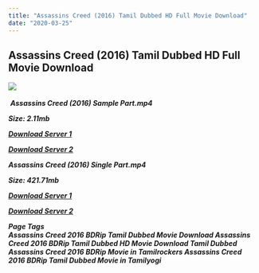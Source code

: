 ```yaml
---
title: "Assassins Creed (2016) Tamil Dubbed HD Full Movie Download"
date: "2020-03-25"
---
```


## Assassins Creed (2016) Tamil Dubbed HD Full Movie Download

![](https://images.moviebuff.com/7cd3f98e-2565-4a0a-9562-4c99f41c9872?w=1000) 

 _**Assassins Creed (2016) Sample Part.mp4**_

_**Size: 2.11mb**_

[_**Download Server 1**_](http://du1.wetransfer.vip/files/Tamil{fd620c6e78cfff08ebfb4d2d3131a235617ba7e0206610644c5f25f325d4dc51}20Dubbed{fd620c6e78cfff08ebfb4d2d3131a235617ba7e0206610644c5f25f325d4dc51}20Movies/Tamil{fd620c6e78cfff08ebfb4d2d3131a235617ba7e0206610644c5f25f325d4dc51}20Recent{fd620c6e78cfff08ebfb4d2d3131a235617ba7e0206610644c5f25f325d4dc51}20Dubbed{fd620c6e78cfff08ebfb4d2d3131a235617ba7e0206610644c5f25f325d4dc51}20Movies/Assassins{fd620c6e78cfff08ebfb4d2d3131a235617ba7e0206610644c5f25f325d4dc51}20Creed{fd620c6e78cfff08ebfb4d2d3131a235617ba7e0206610644c5f25f325d4dc51}20(2016)/Assassins{fd620c6e78cfff08ebfb4d2d3131a235617ba7e0206610644c5f25f325d4dc51}20Creed{fd620c6e78cfff08ebfb4d2d3131a235617ba7e0206610644c5f25f325d4dc51}20(2016){fd620c6e78cfff08ebfb4d2d3131a235617ba7e0206610644c5f25f325d4dc51}20BDRip/Assassins{fd620c6e78cfff08ebfb4d2d3131a235617ba7e0206610644c5f25f325d4dc51}20Creed{fd620c6e78cfff08ebfb4d2d3131a235617ba7e0206610644c5f25f325d4dc51}20(2016){fd620c6e78cfff08ebfb4d2d3131a235617ba7e0206610644c5f25f325d4dc51}20Sample{fd620c6e78cfff08ebfb4d2d3131a235617ba7e0206610644c5f25f325d4dc51}20(640x360).mp4)

[_**Download Server 2**_](http://du1.wetransfer.vip/files/Tamil{fd620c6e78cfff08ebfb4d2d3131a235617ba7e0206610644c5f25f325d4dc51}20Dubbed{fd620c6e78cfff08ebfb4d2d3131a235617ba7e0206610644c5f25f325d4dc51}20Movies/Tamil{fd620c6e78cfff08ebfb4d2d3131a235617ba7e0206610644c5f25f325d4dc51}20Recent{fd620c6e78cfff08ebfb4d2d3131a235617ba7e0206610644c5f25f325d4dc51}20Dubbed{fd620c6e78cfff08ebfb4d2d3131a235617ba7e0206610644c5f25f325d4dc51}20Movies/Assassins{fd620c6e78cfff08ebfb4d2d3131a235617ba7e0206610644c5f25f325d4dc51}20Creed{fd620c6e78cfff08ebfb4d2d3131a235617ba7e0206610644c5f25f325d4dc51}20(2016)/Assassins{fd620c6e78cfff08ebfb4d2d3131a235617ba7e0206610644c5f25f325d4dc51}20Creed{fd620c6e78cfff08ebfb4d2d3131a235617ba7e0206610644c5f25f325d4dc51}20(2016){fd620c6e78cfff08ebfb4d2d3131a235617ba7e0206610644c5f25f325d4dc51}20BDRip/Assassins{fd620c6e78cfff08ebfb4d2d3131a235617ba7e0206610644c5f25f325d4dc51}20Creed{fd620c6e78cfff08ebfb4d2d3131a235617ba7e0206610644c5f25f325d4dc51}20(2016){fd620c6e78cfff08ebfb4d2d3131a235617ba7e0206610644c5f25f325d4dc51}20Sample{fd620c6e78cfff08ebfb4d2d3131a235617ba7e0206610644c5f25f325d4dc51}20(640x360).mp4)

_**Assassins Creed (2016) Single Part.mp4**_

_**Size: 421.71mb**_

[_**Download Server 1**_](http://du1.wetransfer.vip/files/Tamil{fd620c6e78cfff08ebfb4d2d3131a235617ba7e0206610644c5f25f325d4dc51}20Dubbed{fd620c6e78cfff08ebfb4d2d3131a235617ba7e0206610644c5f25f325d4dc51}20Movies/Tamil{fd620c6e78cfff08ebfb4d2d3131a235617ba7e0206610644c5f25f325d4dc51}20Recent{fd620c6e78cfff08ebfb4d2d3131a235617ba7e0206610644c5f25f325d4dc51}20Dubbed{fd620c6e78cfff08ebfb4d2d3131a235617ba7e0206610644c5f25f325d4dc51}20Movies/Assassins{fd620c6e78cfff08ebfb4d2d3131a235617ba7e0206610644c5f25f325d4dc51}20Creed{fd620c6e78cfff08ebfb4d2d3131a235617ba7e0206610644c5f25f325d4dc51}20(2016)/Assassins{fd620c6e78cfff08ebfb4d2d3131a235617ba7e0206610644c5f25f325d4dc51}20Creed{fd620c6e78cfff08ebfb4d2d3131a235617ba7e0206610644c5f25f325d4dc51}20(2016){fd620c6e78cfff08ebfb4d2d3131a235617ba7e0206610644c5f25f325d4dc51}20BDRip/Assassins{fd620c6e78cfff08ebfb4d2d3131a235617ba7e0206610644c5f25f325d4dc51}20Creed{fd620c6e78cfff08ebfb4d2d3131a235617ba7e0206610644c5f25f325d4dc51}20(2016){fd620c6e78cfff08ebfb4d2d3131a235617ba7e0206610644c5f25f325d4dc51}20Single{fd620c6e78cfff08ebfb4d2d3131a235617ba7e0206610644c5f25f325d4dc51}20Part{fd620c6e78cfff08ebfb4d2d3131a235617ba7e0206610644c5f25f325d4dc51}20(640x360).mp4)

[_**Download Server 2**_](http://du1.wetransfer.vip/files/Tamil{fd620c6e78cfff08ebfb4d2d3131a235617ba7e0206610644c5f25f325d4dc51}20Dubbed{fd620c6e78cfff08ebfb4d2d3131a235617ba7e0206610644c5f25f325d4dc51}20Movies/Tamil{fd620c6e78cfff08ebfb4d2d3131a235617ba7e0206610644c5f25f325d4dc51}20Recent{fd620c6e78cfff08ebfb4d2d3131a235617ba7e0206610644c5f25f325d4dc51}20Dubbed{fd620c6e78cfff08ebfb4d2d3131a235617ba7e0206610644c5f25f325d4dc51}20Movies/Assassins{fd620c6e78cfff08ebfb4d2d3131a235617ba7e0206610644c5f25f325d4dc51}20Creed{fd620c6e78cfff08ebfb4d2d3131a235617ba7e0206610644c5f25f325d4dc51}20(2016)/Assassins{fd620c6e78cfff08ebfb4d2d3131a235617ba7e0206610644c5f25f325d4dc51}20Creed{fd620c6e78cfff08ebfb4d2d3131a235617ba7e0206610644c5f25f325d4dc51}20(2016){fd620c6e78cfff08ebfb4d2d3131a235617ba7e0206610644c5f25f325d4dc51}20BDRip/Assassins{fd620c6e78cfff08ebfb4d2d3131a235617ba7e0206610644c5f25f325d4dc51}20Creed{fd620c6e78cfff08ebfb4d2d3131a235617ba7e0206610644c5f25f325d4dc51}20(2016){fd620c6e78cfff08ebfb4d2d3131a235617ba7e0206610644c5f25f325d4dc51}20Single{fd620c6e78cfff08ebfb4d2d3131a235617ba7e0206610644c5f25f325d4dc51}20Part{fd620c6e78cfff08ebfb4d2d3131a235617ba7e0206610644c5f25f325d4dc51}20(640x360).mp4)

_**Page Tags  
Assassins Creed 2016 BDRip Tamil Dubbed Movie Download Assassins Creed 2016 BDRip Tamil Dubbed HD Movie Download Tamil Dubbed Assassins Creed 2016 BDRip Movie in Tamilrockers Assassins Creed 2016 BDRip Tamil Dubbed Movie in Tamilyogi**_
